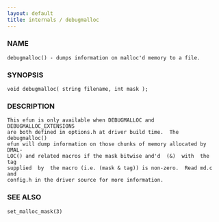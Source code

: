 ```yaml
---
layout: default
title: internals / debugmalloc
---
```


### NAME

    debugmalloc() - dumps information on malloc'd memory to a file.

### SYNOPSIS

    void debugmalloc( string filename, int mask );

### DESCRIPTION

    This efun is only available when DEBUGMALLOC and DEBUGMALLOC_EXTENSIONS
    are both defined in options.h at driver build time.  The  debugmalloc()
    efun will dump information on those chunks of memory allocated by DMAL‐
    LOC() and related macros if the mask bitwise and'd  (&)  with  the  tag
    supplied  by  the macro (i.e. (mask & tag)) is non-zero.  Read md.c and
    config.h in the driver source for more information.

### SEE ALSO

    set_malloc_mask(3)

